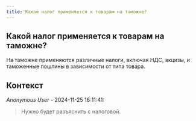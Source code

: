 ```yaml
---
title: Какой налог применяется к товарам на таможне?
---
```


## Какой налог применяется к товарам на таможне?

На таможне применяются различные налоги, включая НДС, акцизы, и таможенные пошлины в зависимости от типа товара.

## Контекст

_Anonymous User_ - 2024-11-25 16:11:41:

> Нужно будет разъяснить с налоговой.
